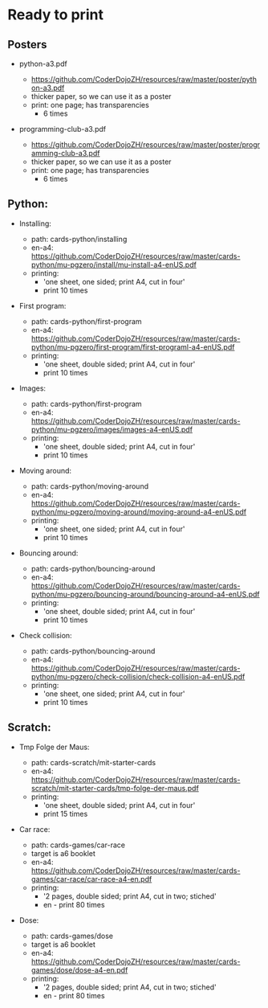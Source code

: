 # Ready to print

## Posters
- python-a3.pdf
  - <https://github.com/CoderDojoZH/resources/raw/master/poster/python-a3.pdf>
  - thicker paper, so we can use it as a poster
  - print: one page; has transparencies
      - 6 times
      
- programming-club-a3.pdf
  - <https://github.com/CoderDojoZH/resources/raw/master/poster/programming-club-a3.pdf>
  - thicker paper, so we can use it as a poster
  - print: one page; has transparencies
      - 6 times      

## Python:

- Installing:
  - path: cards-python/installing
  - en-a4: <https://github.com/CoderDojoZH/resources/raw/master/cards-python/mu-pgzero/install/mu-install-a4-enUS.pdf>
  - printing:
    - 'one sheet, one sided; print A4, cut in four'
    - print 10 times
    
- First program:
  - path: cards-python/first-program
  - en-a4: <https://github.com/CoderDojoZH/resources/raw/master/cards-python/mu-pgzero/first-program/first-programl-a4-enUS.pdf>
  - printing:
    - 'one sheet, double sided; print A4, cut in four'
    - print 10 times
    
- Images:
  - path: cards-python/first-program
  - en-a4: <https://github.com/CoderDojoZH/resources/raw/master/cards-python/mu-pgzero/images/images-a4-enUS.pdf>
  - printing:
    - 'one sheet, double sided; print A4, cut in four'
    - print 10 times    
    
- Moving around:
  - path: cards-python/moving-around
  - en-a4: <https://github.com/CoderDojoZH/resources/raw/master/cards-python/mu-pgzero/moving-around/moving-around-a4-enUS.pdf>
  - printing:
    - 'one sheet, one sided; print A4, cut in four'
    - print 10 times    
    
- Bouncing around:
  - path: cards-python/bouncing-around
  - en-a4: <https://github.com/CoderDojoZH/resources/raw/master/cards-python/mu-pgzero/bouncing-around/bouncing-around-a4-enUS.pdf>
  - printing:
    - 'one sheet, double sided; print A4, cut in four'
    - print 10 times  

- Check collision:
  - path: cards-python/bouncing-around
  - en-a4: <https://github.com/CoderDojoZH/resources/raw/master/cards-python/mu-pgzero/check-collision/check-collision-a4-enUS.pdf>
  - printing:
    - 'one sheet, one sided; print A4, cut in four'
    - print 10 times  

    
## Scratch:

- Tmp Folge der Maus:
  - path: cards-scratch/mit-starter-cards
  - en-a4: <https://github.com/CoderDojoZH/resources/raw/master/cards-scratch/mit-starter-cards/tmp-folge-der-maus.pdf>
  - printing: 
    - 'one sheet, double sided; print A4, cut in four'
    - print 15 times
  
- Car race:
  - path: cards-games/car-race
  - target is a6 booklet
  - en-a4: <https://github.com/CoderDojoZH/resources/raw/master/cards-games/car-race/car-race-a4-en.pdf>
  - printing: 
    - '2 pages, double sided; print A4, cut in two; stiched'
    - en - print 80 times
  
- Dose:
  - path: cards-games/dose
  - target is a6 booklet
  - en-a4: <https://github.com/CoderDojoZH/resources/raw/master/cards-games/dose/dose-a4-en.pdf>
  - printing: 
    - '2 pages, double sided; print A4, cut in two; stiched'
    - en - print 80 times

